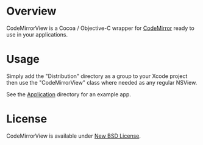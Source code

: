 Overview
========

CodeMirrorView is a Cocoa / Objective-C wrapper for [CodeMirror](http://codemirror.net/) ready to use in your applications.

Usage
=====

Simply add the "Distribution" directory as a group to your Xcode project then use the "CodeMirrorView" class where needed as any regular NSView.

See the [Application](Application) directory for an example app.

License
=======

CodeMirrorView is available under [New BSD License](LICENSE).
